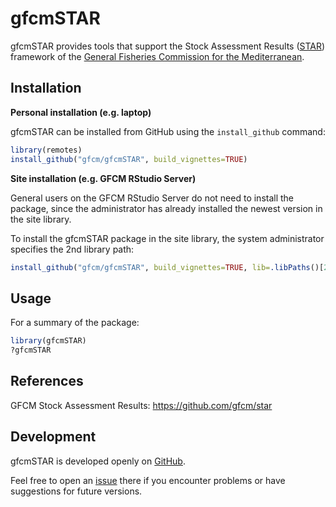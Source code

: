 gfcmSTAR
========

gfcmSTAR provides tools that support the Stock Assessment Results
([STAR](https://github.com/gfcm/star)) framework of the [General Fisheries
Commission for the Mediterranean](http://www.fao.org/gfcm/en/).

Installation
------------

**Personal installation (e.g. laptop)**

gfcmSTAR can be installed from GitHub using the `install_github` command:

```R
library(remotes)
install_github("gfcm/gfcmSTAR", build_vignettes=TRUE)
```

**Site installation (e.g. GFCM RStudio Server)**

General users on the GFCM RStudio Server do not need to install the package,
since the administrator has already installed the newest version in the site
library.

To install the gfcmSTAR package in the site library, the system administrator
specifies the 2nd library path:

```R
install_github("gfcm/gfcmSTAR", build_vignettes=TRUE, lib=.libPaths()[2])
```

Usage
-----

For a summary of the package:

```R
library(gfcmSTAR)
?gfcmSTAR
```

References
----------

GFCM Stock Assessment Results: https://github.com/gfcm/star

Development
-----------

gfcmSTAR is developed openly on [GitHub](https://github.com/gfcm/gfcmSTAR).

Feel free to open an [issue](https://github.com/gfcm/gfcmSTAR/issues) there if
you encounter problems or have suggestions for future versions.
